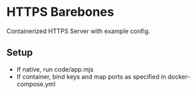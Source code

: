 # HTTPS Barebones #
Containerized HTTPS Server with example config.

## Setup ##
- If native, run code/app.mjs
- If container, bind keys and map ports as specified in docker-compose.yml 
